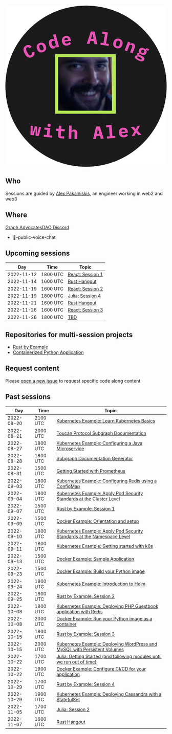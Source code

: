 ![code-along-logo](/assets/img/code-along-with-alex-logo.svg)

## Who
Sessions are guided by [Alex Pakalniskis](https://barracuda.io/paka), an engineer working in web2 and web3

## Where
[Graph AdvocatesDAO Discord](https://t.co/xYb6Fgb98n)
* 🎤-public-voice-chat

## Upcoming sessions

| Day | Time | Topic | 
| --- | --- | --- | 
| 2022-11-12 | 1800 UTC | [React: Session 1](https://developer.mozilla.org/en-US/docs/Learn/Tools_and_testing/Client-side_JavaScript_frameworks/React_getting_started) | 
| 2022-11-14 | 1600 UTC | [Rust Hangout](nan) | 
| 2022-11-19 | 1600 UTC | [React: Session 2](https://developer.mozilla.org/en-US/docs/Learn/Tools_and_testing/Client-side_JavaScript_frameworks/React_todo_list_beginning) | 
| 2022-11-19 | 1800 UTC | [Julia: Session 4](https://docs.julialang.org/en/v1/) | 
| 2022-11-21 | 1600 UTC | [Rust Hangout](nan) | 
| 2022-11-26 | 1600 UTC | [React: Session 3](https://developer.mozilla.org/en-US/docs/Learn/Tools_and_testing/Client-side_JavaScript_frameworks/React_components) | 
| 2022-11-26 | 1800 UTC | [TBD](TBD) | 

## Repositories for multi-session projects
* [Rust by Example](https://github.com/alex-pakalniskis/CodeAlong-RustByExample)
* [Containerized Python Application](https://github.com/alex-pakalniskis/CodeAlong-ContainerizedPythonApplication)

## Request content
Please [open a new issue](https://github.com/alex-pakalniskis/CodeAlongSchedule/issues/new) to request specific code along content

## Past sessions

| Day | Time | Topic | 
| --- | --- | --- | 
| 2022-08-20 | 2100 UTC | [Kubernetes Example: Learn Kubernetes Basics](https://kubernetes.io/docs/tutorials/kubernetes-basics/) | 
| 2022-08-21 | 2000 UTC | [Toucan Protocol Subgraph Documentation](https://github.com/alex-pakalniskis/CodeAlong-ToucanProtocolSubgraphDocs) | 
| 2022-08-27 | 1800 UTC | [Kubernetes Example: Configuring a Java Microservice](https://kubernetes.io/docs/tutorials/configuration/configure-java-microservice/) | 
| 2022-08-28 | 1800 UTC | [Subgraph Documentation Generator](https://github.com/alex-pakalniskis/SubgraphSchemaEntitiesDocGenerator) | 
| 2022-08-31 | 1500 UTC | [Getting Started with Prometheus](https://prometheus.io/docs/tutorials/getting_started/) | 
| 2022-09-03 | 1800 UTC | [Kubernetes Example: Configuring Redis using a ConfigMap](https://kubernetes.io/docs/tutorials/configuration/configure-redis-using-configmap/) | 
| 2022-09-04 | 1800 UTC | [Kubernetes Example: Apply Pod Security Standards at the Cluster Level](https://kubernetes.io/docs/tutorials/security/cluster-level-pss/) | 
| 2022-09-07 | 1500 UTC | [Rust by Example: Session 1](https://doc.rust-lang.org/stable/rust-by-example/hello.html) | 
| 2022-09-09 | 1500 UTC | [Docker Example: Orientation and setup](https://docs.docker.com/get-started/) | 
| 2022-09-10 | 1800 UTC | [Kubernetes Example: Apply Pod Security Standards at the Namespace Level](https://kubernetes.io/docs/tutorials/security/ns-level-pss/) | 
| 2022-09-11 | 1800 UTC | [Kubernetes Example: Getting started with k0s](https://docs.k0sproject.io/v1.23.6+k0s.2/) | 
| 2022-09-13 | 1500 UTC | [Docker Example: Sample Application](https://docs.docker.com/get-started/02_our_app/) | 
| 2022-09-23 | 1500 UTC | [Docker Example: Build your Python image](https://docs.docker.com/language/python/build-images/) | 
| 2022-09-24 | 1800 UTC | [Kubernetes Example: Introduction to Helm](https://helm.sh/docs/intro/) | 
| 2022-09-25 | 1800 UTC | [Rust by Example: Session 2](https://doc.rust-lang.org/stable/rust-by-example/hello/print/print_display.html) | 
| 2022-10-08 | 1800 UTC | [Kubernetes Example: Deploying PHP Guestbook application with Redis](https://kubernetes.io/docs/tutorials/stateless-application/guestbook/) | 
| 2022-10-08 | 2000 UTC | [Docker Example: Run your Python image as a container](https://docs.docker.com/language/python/run-containers/) | 
| 2022-10-15 | 1800 UTC | [Rust by Example: Session 3](https://github.com/alex-pakalniskis/CodeAlong-RustByExample) | 
| 2022-10-15 | 2000 UTC | [Kubernetes Example: Deploying WordPress and MySQL with Persistent Volumes](https://kubernetes.io/docs/tutorials/stateful-application/mysql-wordpress-persistent-volume/) | 
| 2022-10-22 | 1700 UTC | [Julia: Getting Started (and following modules until we run out of time)](https://docs.julialang.org/en/v1/manual/getting-started/) | 
| 2022-10-22 | 1900 UTC | [Docker Example: Configure CI/CD for your application](https://docs.docker.com/language/python/configure-ci-cd/) | 
| 2022-10-29 | 1700 UTC | [Rust by Example: Session 4](https://github.com/alex-pakalniskis/CodeAlong-RustByExample) | 
| 2022-10-29 | 1900 UTC | [Kubernetes Example: Deploying Cassandra with a StatefulSet](https://kubernetes.io/docs/tutorials/stateful-application/cassandra/) | 
| 2022-11-05 | 1700 UTC | [Julia: Session 2](https://docs.julialang.org/en/v1/) | 
| 2022-11-07 | 1600 UTC | [Rust Hangout](nan) | 

